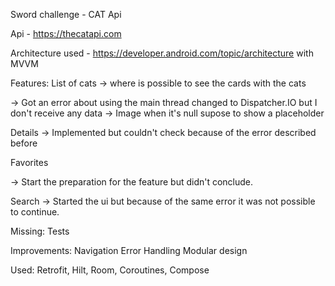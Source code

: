 Sword challenge - CAT Api

Api - https://thecatapi.com 

Architecture used - https://developer.android.com/topic/architecture with MVVM

Features: 
List of cats 
-> where is possible to see the cards with the cats
             
-> Got an error about using the main thread changed to Dispatcher.IO but I don't receive any data
-> Image when it's null supose to show a placeholder

Details 
-> Implemented but couldn't check because of the error described before

Favorites 

-> Start the preparation for the feature but didn't conclude. 

Search 
-> Started the ui but because of the same error it was not possible to continue. 

Missing: 
Tests

Improvements:
Navigation
Error Handling
Modular design

Used:
Retrofit,
Hilt,
Room,
Coroutines,
Compose
